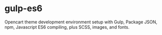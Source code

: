 # gulp-es6
Opencart theme development environment setup with Gulp, Package JSON, npm, Javascript ES6 compiling, plus SCSS, images, and fonts.
